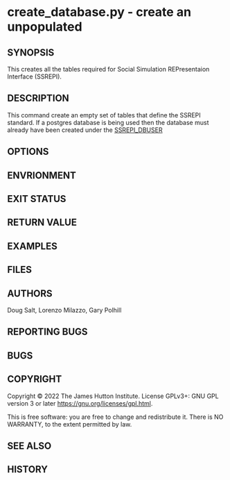 # create\_database.py - create an unpopulated 

## SYNOPSIS

This creates all the tables required for Social Simulation REPresentaion Interface (SSREPI). 

## DESCRIPTION

This command create an empty set of tables that define the SSREPI standard. If a postgres database is being used then the database must already have been created under the [SSREPI\_DBUSER](###SSREPI_DBUSER)
## OPTIONS

## ENVRIONMENT 

## EXIT STATUS

## RETURN VALUE

## EXAMPLES

## FILES

## AUTHORS

Doug Salt, Lorenzo Milazzo, Gary Polhill

## REPORTING BUGS

## BUGS

## COPYRIGHT

Copyright © 2022 The James Hutton Institute.  License GPLv3+: GNU GPL version 3 or later <https://gnu.org/licenses/gpl.html>.

This is free software: you are free to change and redistribute it.  There is NO WARRANTY, to the extent permitted by law.

## SEE ALSO

## HISTORY



